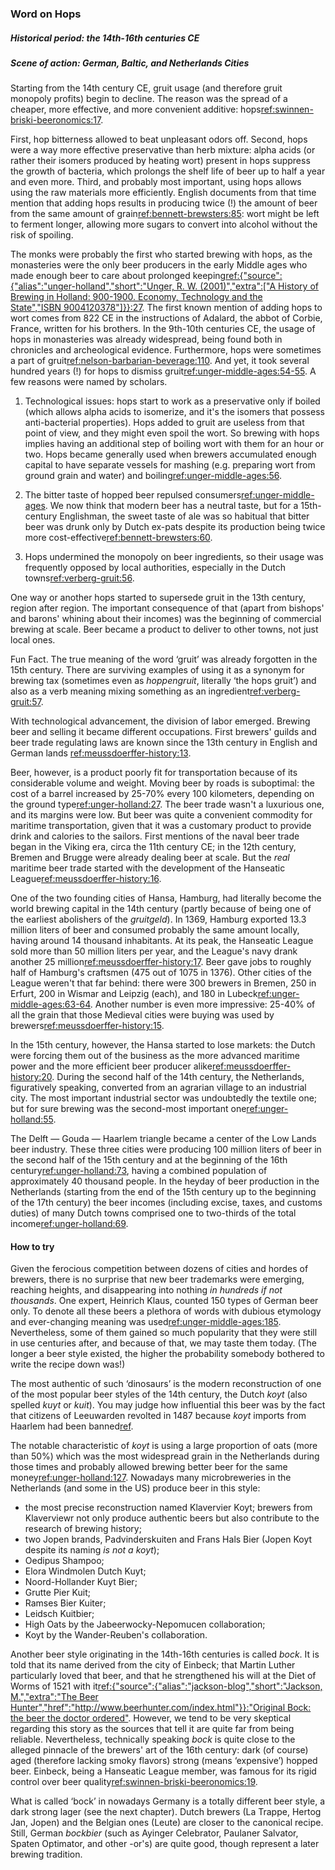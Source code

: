 ### Word on Hops

##### Historical period: the 14th-16th centuries CE

##### Scene of action: German, Baltic, and Netherlands Cities

Starting from the 14th century CE, gruit usage (and therefore gruit monopoly profits) begin to decline. The reason was the spread of a cheaper, more effective, and more convenient additive: hops[ref:swinnen-briski-beeronomics:17]().

First, hop bitterness allowed to beat unpleasant odors off. Second, hops were a way more effective preservative than herb mixture: alpha acids (or rather their isomers produced by heating wort) present in hops suppress the growth of bacteria, which prolongs the shelf life of beer up to half a year and even more. Third, and probably most important, using hops allows using the raw materials more efficiently. English documents from that time mention that adding hops results in producing twice (!) the amount of beer from the same amount of grain[ref:bennett-brewsters:85](): wort might be left to ferment longer, allowing more sugars to convert into alcohol without the risk of spoiling.

The monks were probably the first who started brewing with hops, as the monasteries were the only beer producers in the early Middle ages who made enough beer to care about prolonged keeping[ref:{"source":{"alias":"unger-holland","short":"Unger, R. W. (2001)","extra":["A History of Brewing in Holland: 900-1900. Economy, Technology and the State","ISBN 9004120378"]}}:27](). The first known mention of adding hops to wort comes from 822 CE in the instructions of Adalard, the abbot of Corbie, France, written for his brothers. In the 9th-10th centuries CE, the usage of hops in monasteries was already widespread, being found both in chronicles and archeological evidence. Furthermore, hops were sometimes a part of gruit[ref:nelson-barbarian-beverage:110](). And yet, it took several hundred years (!) for hops to dismiss gruit[ref:unger-middle-ages:54-55](). A few reasons were named by scholars.

  1. Technological issues: hops start to work as a preservative only if boiled (which allows alpha acids to isomerize, and it's the isomers that possess anti-bacterial properties). Hops added to gruit are useless from that point of view, and they might even spoil the wort. So brewing with hops implies having an additional step of boiling wort with them for an hour or two. Hops became generally used when brewers accumulated enough capital to have separate vessels for mashing (e.g. preparing wort from ground grain and water) and boiling[ref:unger-middle-ages:56]().

  2. The bitter taste of hopped beer repulsed consumers[ref:unger-middle-ages](). We now think that modern beer has a neutral taste, but for a 15th-century Englishman, the sweet taste of ale was so habitual that bitter beer was drunk only by Dutch ex-pats despite its production being twice more cost-effective[ref:bennett-brewsters:60]().

  3. Hops undermined the monopoly on beer ingredients, so their usage was frequently opposed by local authorities, especially in the Dutch towns[ref:verberg-gruit:56]().

One way or another hops started to supersede gruit in the 13th century, region after region. The important consequence of that (apart from bishops' and barons' whining about their incomes) was the beginning of commercial brewing at scale. Beer became a product to deliver to other towns, not just local ones.

Fun Fact. The true meaning of the word ‘gruit’ was already forgotten in the 15th century. There are surviving examples of using it as a synonym for brewing tax (sometimes even as *hoppengruit*, literally ‘the hops gruit’) and also as a verb meaning mixing something as an ingredient[ref:verberg-gruit:57]().

With technological advancement, the division of labor emerged. Brewing beer and selling it became different occupations. First brewers' guilds and beer trade regulating laws are known since the 13th century in English and German lands [ref:meussdoerffer-history:13]().

Beer, however, is a product poorly fit for transportation because of its considerable volume and weight. Moving beer by roads is suboptimal: the cost of a barrel increased by 25-70% every 100 kilometers, depending on the ground type[ref:unger-holland:27](). The beer trade wasn't a luxurious one, and its margins were low. But beer was quite a convenient commodity for maritime transportation, given that it was a customary product to provide drink and calories to the sailors. First mentions of the naval beer trade began in the Viking era, circa the 11th century CE; in the 12th century, Bremen and Brugge were already dealing beer at scale. But the *real* maritime beer trade started with the development of the Hanseatic League[ref:meussdoerffer-history:16]().

One of the two founding cities of Hansa, Hamburg, had literally become the world brewing capital in the 14th century (partly because of being one of the earliest abolishers of the *gruitgeld*). In 1369, Hamburg exported 13.3 million liters of beer and consumed probably the same amount locally, having around 14 thousand inhabitants. At its peak, the Hanseatic League sold more than 50 million liters per year, and the League's navy drank another 25 million[ref:meussdoerffer-history:17](). Beer gave jobs to roughly half of Hamburg's craftsmen (475 out of 1075 in 1376). Other cities of the League weren't that far behind: there were 300 brewers in Bremen, 250 in Erfurt, 200 in Wismar and Leipzig (each), and 180 in Lubeck[ref:unger-middle-ages:63-64](). Another number is even more impressive: 25-40% of all the grain that those Medieval cities were buying was used by brewers[ref:meussdoerffer-history:15]().

In the 15th century, however, the Hansa started to lose markets: the Dutch were forcing them out of the business as the more advanced maritime power and the more efficient beer producer alike[ref:meussdoerffer-history:20](). During the second half of the 14th century, the Netherlands, figuratively speaking, converted from an agrarian village to an industrial city. The most important industrial sector was undoubtedly the textile one; but for sure brewing was the second-most important one[ref:unger-holland:55]().

The Delft — Gouda — Haarlem triangle became a center of the Low Lands beer industry. These three cities were producing 100 million liters of beer in the second half of the 15th century and at the beginning of the 16th century[ref:unger-holland:73](), having a combined population of approximately 40 thousand people. In the heyday of beer production in the Netherlands (starting from the end of the 15th century up to the beginning of the 17th century) the beer incomes (including excise, taxes, and customs duties) of many Dutch towns comprised one to two-thirds of the total income[ref:unger-holland:69]().

#### How to try

Given the ferocious competition between dozens of cities and hordes of brewers, there is no surprise that new beer trademarks were emerging, reaching heights, and disappearing into nothing *in hundreds if not thousands*. One expert, Heinrich Klaus, counted 150 types of German beer only. To denote all these beers a plethora of words with dubious etymology and ever-changing meaning was used[ref:unger-middle-ages:185](). Nevertheless, some of them gained so much popularity that they were still in use centuries after, and because of that, we may taste them today. (The longer a beer style existed, the higher the probability somebody bothered to write the recipe down was!)

The most authentic of such ‘dinosaurs’ is the modern reconstruction of one of the most popular beer styles of the 14th century, the Dutch *koyt* (also spelled *kuyt* or *kuit*). You may judge how influential this beer was by the fact that citizens of Leeuwarden revolted in 1487 because *koyt* imports from Haarlem had been banned[ref](https://history.stackexchange.com/questions/23532/what-exactly-happened-with-beer-and-leeuwarden-in-1487).

The notable characteristic of *koyt* is using a large proportion of oats (more than 50%) which was the most widespread grain in the Netherlands during those times and probably allowed brewing better beer for the same money[ref:unger-holland:127](). Nowadays many microbreweries in the Netherlands (and some in the US) produce beer in this style:

  * the most precise reconstruction named Klavervier Koyt; brewers from Klaverviewr not only produce authentic beers but also contribute to the research of brewing history;
  * two Jopen brands, Padvinderskuiten and Frans Hals Bier (Jopen Koyt despite its naming *is not a koyt*);
  * Oedipus Shampoo;
  * Elora Windmolen Dutch Kuyt;
  * Noord-Hollander Kuyt Bier;
  * Grutte Pier Kuit;
  * Ramses Bier Kuiter;
  * Leidsch Kuitbier;
  * High Oats by the Jabeerwocky-Nepomucen collaboration;
  * Koyt by the Wander-Reuben's collaboration.

Another beer style originating in the 14th-16th centuries is called *bock*. It is told that its name derived from the city of Einbeck; that Martin Luther particularly loved that beer, and that he strengthened his will at the Diet of Worms of 1521 with it[ref:{"source":{"alias":"jackson-blog","short":"Jackson, M.","extra":"The Beer Hunter","href":"http://www.beerhunter.com/index.html"}}:"Original Bock: the beer the doctor ordered"](http://www.beerhunter.com/documents/19133-000034.html). However, we tend to be very skeptical regarding this story as the sources that tell it are quite far from being reliable. Nevertheless, technically speaking *bock* is quite close to the alleged pinnacle of the brewers' art of the 16th century: dark (of course) aged (therefore lacking smoky flavors) strong (means ‘expensive’) hopped beer. Einbeck, being a Hanseatic League member, was famous for its rigid control over beer quality[ref:swinnen-briski-beeronomics:19]().

What is called ‘bock’ in nowadays Germany is a totally different beer style, a dark strong lager (see the next chapter). Dutch brewers (La Trappe, Hertog Jan, Jopen) and the Belgian ones (Leute) are closer to the canonical recipe. Still, German *bockbier* (such as Ayinger Celebrator, Paulaner Salvator, Spaten Optimator, and other -or's) are quite good, though represent a later brewing tradition.